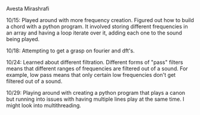 Avesta Mirashrafi

10/15: Played around with more frequency creation. Figured out how to build a chord with a python program. It involved storing different frequencies in an array and having a loop iterate over it, adding each one to the sound being played. 

10/18: Attempting to get a grasp on fourier and dft's.

10/24: Learned about different filtration. Different forms of "pass" filters means 
that different ranges of frequencies are filtered out of a sound. For example, low pass means that only certain low frequencies
don't get filtered out of a sound.

10/29: Playing around with creating a python program that plays a canon but running into issues with having multiple lines 
play at the same time. I might look into multithreading.
